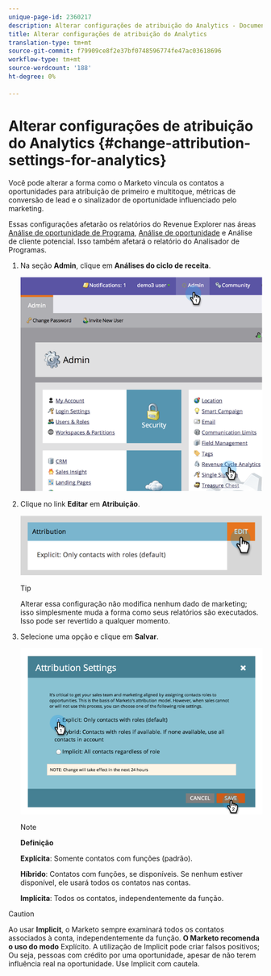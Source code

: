 ```yaml
---
unique-page-id: 2360217
description: Alterar configurações de atribuição do Analytics - Documentos de marketing - Documentação do produto
title: Alterar configurações de atribuição do Analytics
translation-type: tm+mt
source-git-commit: f79909ce8f2e37bf0748596774fe47ac03618696
workflow-type: tm+mt
source-wordcount: '188'
ht-degree: 0%

---
```



# Alterar configurações de atribuição do Analytics {#change-attribution-settings-for-analytics}

Você pode alterar a forma como o Marketo vincula os contatos a oportunidades para atribuição de primeiro e multitoque, métricas de conversão de lead e o sinalizador de oportunidade influenciado pelo marketing.

Essas configurações afetarão os relatórios do Revenue Explorer nas áreas [Análise de oportunidade de Programa](/help/marketo/product-docs/reporting/revenue-cycle-analytics/program-analytics/understanding-the-program-opportunity-analysis-area.md), [Análise de oportunidade](/help/marketo/product-docs/reporting/revenue-cycle-analytics/revenue-explorer/understanding-opportunity-analysis-in-revenue-explorer.md) e Análise de cliente potencial. Isso também afetará o relatório do Analisador de Programas.

1. Na seção **Admin**, clique em **Análises do ciclo de receita**.

   ![](assets/image2014-9-24-11-3a55-3a19.png)

1. Clique no link **Editar** em **Atribuição**.

   ![](assets/image2014-9-24-11-3a56-3a33.png)

   >[!TIP]
   >
   >Alterar essa configuração não modifica nenhum dado de marketing; isso simplesmente muda a forma como seus relatórios são executados. Isso pode ser revertido a qualquer momento.

1. Selecione uma opção e clique em **Salvar**.

   ![](assets/image2014-9-24-11-3a57-3a39.png)

   >[!NOTE]
   >
   >**Definição**
   >
   >**Explícita**: Somente contatos com funções (padrão).
   >
   >**Híbrido**: Contatos com funções, se disponíveis. Se nenhum estiver disponível, ele usará todos os contatos nas contas.
   >
   >**Implícita**: Todos os contatos, independentemente da função.

>[!CAUTION]
>
>Ao usar **Implicit**, o Marketo sempre examinará todos os contatos associados à conta, independentemente da função. **O Marketo recomenda o uso do modo** Explícito. A utilização de Implicit pode criar falsos positivos; Ou seja, pessoas com crédito por uma oportunidade, apesar de não terem influência real na oportunidade. Use Implicit com cautela.
